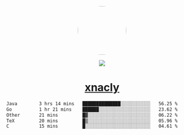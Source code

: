 <p align="center">
  <img style="border-radius: 100px" width="128" height="128" src="https://avatars.githubusercontent.com/u/47723417?v=4"/>
</p>
<p align="center">
  <img src="https://komarev.com/ghpvc/?username=xnacly&&style=flat-square"/>
</p>

<h1 align="center"><a href="https://xnacly.me"> xnacly</a> </h1>

<!--START_SECTION:waka-->

```txt
Java        3 hrs 14 mins   ██████████████░░░░░░░░░░░   56.25 %
Go          1 hr 21 mins    ██████░░░░░░░░░░░░░░░░░░░   23.62 %
Other       21 mins         █▓░░░░░░░░░░░░░░░░░░░░░░░   06.22 %
TeX         20 mins         █▒░░░░░░░░░░░░░░░░░░░░░░░   05.96 %
C           15 mins         █░░░░░░░░░░░░░░░░░░░░░░░░   04.61 %
```

<!--END_SECTION:waka-->
